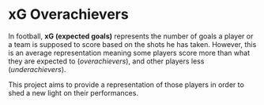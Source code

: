 
# xG Overachievers

In football, **xG (expected goals)** represents the number of goals a player or a team is supposed to score based on the shots he has taken.
However, this is an average representation meaning some players score more than what they are expected to (*overachievers*), and other players less (*underachievers*).

This project aims to provide a representation of those players in order to shed a new light on their performances.
